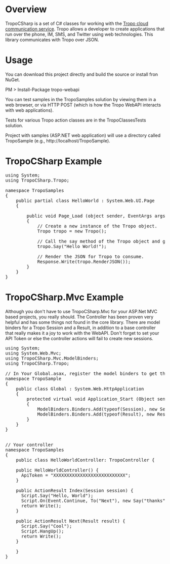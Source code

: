 Overview
========

TropoCSharp is a set of C# classes for working with the [Tropo cloud communication service](http://tropo.com/). Tropo allows a developer to create applications that run over the phone, IM, SMS, and Twitter using web technologies. This library communicates with Tropo over JSON.

Usage
=====

You can download this project directly and build the source or install fron NuGet.

PM > Install-Package tropo-webapi

You can test samples in the TropoSamples solution by viewing them in a web browser, or via HTTP POST (which is how the Tropo WebAPI interacts with web applications).

Tests for various Tropo action classes are in the TropoClassesTests solution.

Project with samples (ASP.NET web application) will use a directory called TropoSample (e.g., http://localhost/TropoSample).

TropoCSharp Example
======

<pre>
using System;
using TropoCSharp.Tropo;

namespace TropoSamples
{
	public partial class HelloWorld : System.Web.UI.Page
	{
		
		public void Page_Load (object sender, EventArgs args)
		{
            // Create a new instance of the Tropo object.
            Tropo tropo = new Tropo();

            // Call the say method of the Tropo object and give it a prompt to say.
            tropo.Say("Hello World!");

            // Render the JSON for Tropo to consume.
            Response.Write(tropo.RenderJSON());
		}
	}
}
</pre>

TropoCSharp.Mvc Example
======

Although you don't have to use TropoCSharp.Mvc for your ASP.Net MVC based projects, you really should. The Controller has been proven very helpful and has some things not found in the core library. There are model binders for a Tropo Session and a Result, in addition to a base controller that really makes it a joy to work with the WebAPI. Don't forget to set your API Token or else the controller actions will fail to create new sessions.

<pre>
using System;
using System.Web.Mvc;
using TropoCSharp.Mvc.ModelBinders;
using TropoCSharp.Tropo;

// In Your Global.asax, register the model binders to get the proper binding.
namespace TropoSample
{
	public class Global : System.Web.HttpApplication
	{
		protected virtual void Application_Start (Object sender, EventArgs e)
		{
            ModelBinders.Binders.Add(typeof(Session), new SessionModelBinder());
            ModelBinders.Binders.Add(typeof(Result), new ResultModelBinder());
		}
	}
}


// Your controller 
namespace TropoSamples
{
	public class HelloWorldController: TropoController {
    
    public HelloWorldController() {
      ApiToken = "XXXXXXXXXXXXXXXXXXXXXXXXXXX";
    }
    
    public ActionResult Index(Session session) {
      Script.Say("Hello, World");
      Script.On(Event.Continue, To("Next"), new Say("thanks"));
      return Write();
    }
    
    public ActionResult Next(Result result) {
      Script.Say("Cool");
      Script.HangUp();
      return Write();
    }
	
	}
}
</pre>
